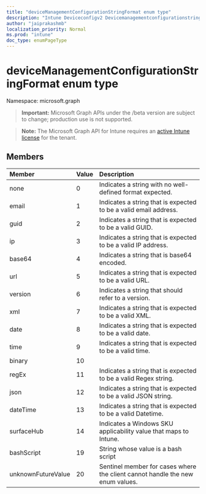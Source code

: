 ```yaml
---
title: "deviceManagementConfigurationStringFormat enum type"
description: "Intune Deviceconfigv2 Devicemanagementconfigurationstringformat Resources ."
author: "jaiprakashmb"
localization_priority: Normal
ms.prod: "intune"
doc_type: enumPageType
---
```


# deviceManagementConfigurationStringFormat enum type

Namespace: microsoft.graph

> **Important:** Microsoft Graph APIs under the /beta version are subject to change; production use is not supported.

> **Note:** The Microsoft Graph API for Intune requires an [active Intune license](https://go.microsoft.com/fwlink/?linkid=839381) for the tenant.



## Members
|Member|Value|Description|
|:---|:---|:---|
|none|0|Indicates a string with no well-defined format expected.|
|email|1|Indicates a string that is expected to be a valid email address.|
|guid|2|Indicates a string that is expected to be a valid GUID.|
|ip|3|Indicates a string that is expected to be a valid IP address.|
|base64|4|Indicates a string that is base64 encoded.|
|url|5|Indicates a string that is expected to be a valid URL.|
|version|6|Indicates a string that should refer to a version.|
|xml|7|Indicates a string that is expected to be a valid XML.|
|date|8|Indicates a string that is expected to be a valid date.|
|time|9|Indicates a string that is expected to be a valid time.|
|binary|10||
|regEx|11|Indicates a string that is expected to be a valid Regex string.|
|json|12|Indicates a string that is expected to be a valid JSON string.|
|dateTime|13|Indicates a string that is expected to be a valid Datetime.|
|surfaceHub|14|Indicates a Windows SKU applicability value that maps to Intune.|
|bashScript|19|String whose value is a bash script|
|unknownFutureValue|20|Sentinel member for cases where the client cannot handle the new enum values.|
